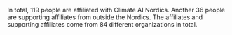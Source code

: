 In total, 119 people are affiliated with Climate AI Nordics. Another 36 people are supporting affiliates from outside the Nordics. The affiliates and supporting affiliates come from 84 different organizations in total.
